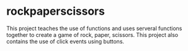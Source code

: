 # rockpaperscissors

This project teaches the use of functions and uses serveral functions together to create a game of rock, paper, scissors. This project also contains the use of click events using buttons.

